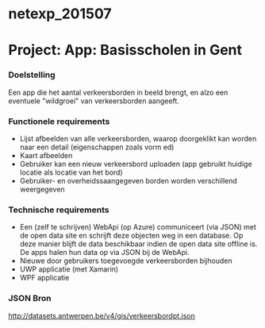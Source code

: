 # netexp_201507
# Project: App: Basisscholen in Gent

### Doelstelling

Een app die het aantal verkeersborden in beeld brengt, en alzo een eventuele "wildgroei" van verkeersborden aangeeft.

### Functionele requirements
  - Lijst afbeelden van alle verkeersborden, waarop doorgeklikt kan worden naar een detail (eigenschappen zoals vorm ed)
  - Kaart afbeelden
  - Gebruiker kan een nieuw verkeersbord uploaden (app gebruikt huidige locatie als locatie van het bord)
  - Gebruiker- en overheidssaangegeven borden worden verschillend weergegeven 

### Technische requirements
  - Een (zelf te schrijven) WebApi (op Azure) communiceert (via JSON) met de open data site en schrijft deze objecten weg in een     database. Op deze manier blijft de data beschikbaar indien de open data site offline is. De apps halen hun data op via JSON      bij de WebApi.
  - Nieuwe door gebruikers toegevoegde verkeersborden bijhouden
  - UWP applicatie (met Xamarin)
  - WPF applicatie

### JSON Bron

http://datasets.antwerpen.be/v4/gis/verkeersbordpt.json

